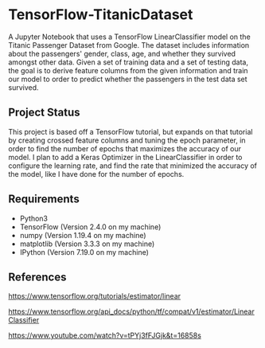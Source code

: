 # TensorFlow-TitanicDataset
A Jupyter Notebook that uses a TensorFlow LinearClassifier model on the Titanic Passenger Dataset from Google. The dataset includes 
information about the passengers' gender, class, age, and whether they survived amongst other data. Given a set of training data and a set of testing data, the goal is to derive feature columns from the given information and train our model to order to predict whether the passengers in the test data set survived. 

## Project Status
This project is based off a TensorFlow tutorial, but expands on that tutorial by creating crossed feature columns and tuning the epoch parameter, in order to find the number of epochs that maximizes the accuracy of our model. I plan to add a Keras Optimizer in the LinearClassifier in order to configure the learning rate, and find the rate that minimized the accuracy of the model, like I have done for the number of epochs. 

## Requirements 
- Python3 
- TensorFlow (Version 2.4.0 on my machine) 
- numpy (Version 1.19.4 on my machine)
- matplotlib (Version 3.3.3 on my machine)
- IPython (Version 7.19.0 on my machine) 

## References 
https://www.tensorflow.org/tutorials/estimator/linear

https://www.tensorflow.org/api_docs/python/tf/compat/v1/estimator/LinearClassifier

https://www.youtube.com/watch?v=tPYj3fFJGjk&t=16858s
